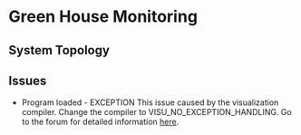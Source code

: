 # Green House Monitoring
## System Topology


## Issues
- Program loaded - EXCEPTION
  This issue caused by the visualization compiler. Change the compiler to VISU_NO_EXCEPTION_HANDLING. Go to the forum for detailed information [here](https://forge.codesys.com/forge/talk/Engineering/thread/3c14d0f00d/).

